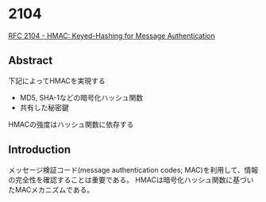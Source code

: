 # 2104
[RFC 2104 - HMAC: Keyed-Hashing for Message Authentication](https://datatracker.ietf.org/doc/html/rfc2104)

## Abstract

下記によってHMACを実現する
- MD5, SHA-1などの暗号化ハッシュ関数
- 共有した秘密鍵

HMACの強度はハッシュ関数に依存する


## Introduction

メッセージ検証コード(message authentication codes; MAC)を利用して、情報の完全性を確認することは重要である。
HMACは暗号化ハッシュ関数に基づいたMACメカニズムである。
